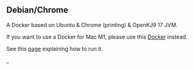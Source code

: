 ## Debian/Chrome

A Docker based on Ubuntu & Chrome (printing) & OpenKJ9 17 JVM.

If you want to use a Docker for Mac M1, please use this [Docker](../alpine-chromium/README.md) instead.

See this [page](../RUN_ADVANCED.md) explaining how to run it.

_